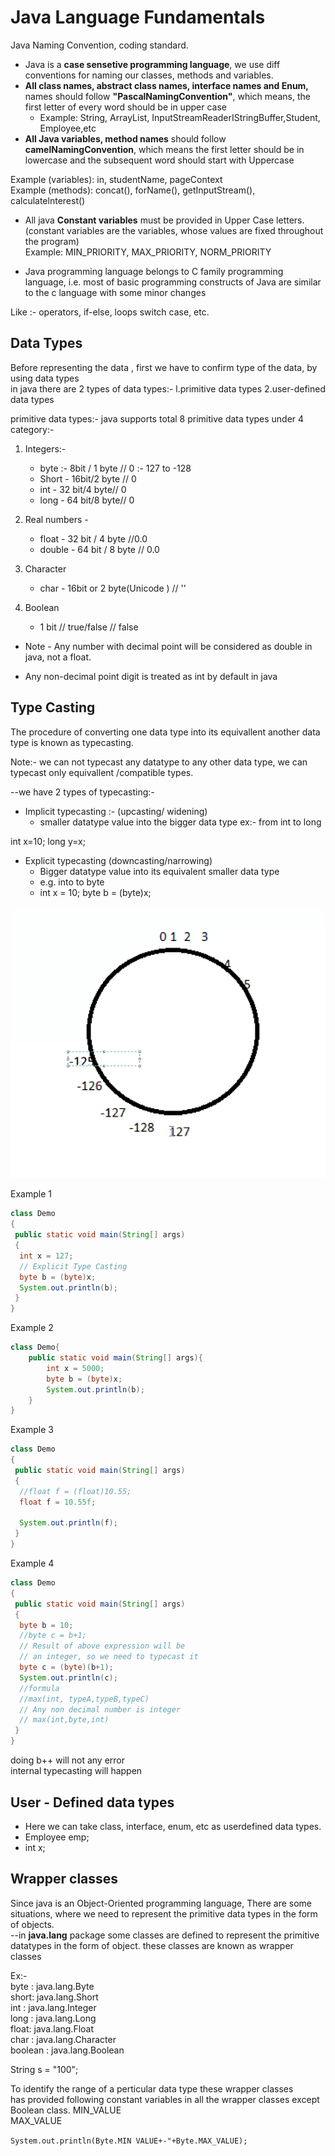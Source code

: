 # Java Language Fundamentals

Java Naming Convention, coding standard.

* Java is a **case sensetive programming language**, we use diff conventions for naming our
classes, methods and variables.  
* **All class names, abstract class names, interface names and Enum,** names should follow
**"PascalNamingConvention"**, which means, the first letter of every word should be in upper case
  * Example: String, ArrayList, InputStreamReaderIStringBuffer,Student, Employee,etc
* **All Java variables, method names** should follow **camelNamingConvention**, which means the first
letter should be in lowercase and the subsequent word should start with Uppercase

Example (variables): in, studentName, pageContext  
Example (methods): concat(), forName(), getInputStream(), calculatelnterest()  

* All java **Constant variables** must be provided in Upper Case letters.  
(constant variables are the variables, whose values are fixed throughout the program)  
Example: MIN_PRIORITY, MAX_PRIORITY, NORM_PRIORITY

* Java programming language belongs to C family programming language, i.e. most of basic
programming constructs of Java are similar to the c language with some minor changes

Like :- operators, if-else, loops switch case, etc.

## Data Types

Before representing the data , first we have to confirm type of the data, by using data types  
in java there are 2 types of data types:-
l.primitive data types
2.user-defined data types

primitive data types:-
java supports total 8 primitive data types under 4 category:-  

1. Integers:-  
    * byte :- 8bit / 1 byte // 0 :- 127 to -128
    * Short - 16bit/2 byte // 0
    * int - 32 bit/4 byte// 0
    * long - 64 bit/8 byte// 0

2. Real numbers -
    * float - 32 bit / 4 byte //0.0
    * double - 64 bit / 8 byte // 0.0

3. Character
    * char - 16bit or 2 byte(Unicode ) // ''

4. Boolean
    * 1 bit // true/false // false

* Note - Any number with decimal point will be considered as double in java, not a float.

* Any non-decimal point digit is treated as int by default in java

## Type Casting

The procedure of converting one data type into its equivallent another data type is
known as typecasting.

Note:- we can not typecast any datatype to any other data type, we can typecast only
equivallent /compatible types.

--we have 2 types of typecasting:-

* Implicit typecasting :- (upcasting/ widening)
  * smaller datatype value into the bigger data type ex:- from int to long

int x=10;
long y=x;

* Explicit typecasting (downcasting/narrowing)
  * Bigger datatype value into its equivalent smaller data type
  * e.g. into to byte
  * int x = 10;
      byte b = (byte)x;

![alt text](Assets/image-4.png)

Example 1

```java
class Demo 
{
 public static void main(String[] args) 
 {
  int x = 127;
  // Explicit Type Casting
  byte b = (byte)x;
  System.out.println(b);
 }
}
```

Example 2

```java
class Demo{
    public static void main(String[] args){
        int x = 5000;
        byte b = (byte)x;
        System.out.println(b);
    }
}
```

Example 3

```java
class Demo 
{
 public static void main(String[] args) 
 {
  //float f = (float)10.55;
  float f = 10.55f;

  System.out.println(f);
 }
}
```

Example 4

```java
class Demo 
{
 public static void main(String[] args) 
 {
  byte b = 10;
  //byte c = b+1;
  // Result of above expression will be
  // an integer, so we need to typecast it
  byte c = (byte)(b+1);
  System.out.println(c);
  //formula
  //max(int, typeA,typeB,typeC)
  // Any non decimal number is integer
  // max(int,byte,int)
 }
}


```

doing b++ will not any error  
internal typecasting will happen

## User - Defined data types

* Here we can take class, interface, enum, etc as userdefined data types.
* Employee emp;
* int x;

## Wrapper classes

Since java is an Object-Oriented programming language, There are some situations,
where we need to represent the primitive data types in the form of objects.  
--in **java.lang** package some classes are defined to represent the primitive
datatypes in the form of object.
these classes are known as wrapper classes  

Ex:-  
byte : java.lang.Byte  
short: java.lang.Short  
int : java.lang.Integer  
long : java.lang.Long  
float:  java.lang.Float  
char : java.lang.Character  
boolean : java.lang.Boolean  

String s = "100";

To identify the range of a perticular data type these wrapper classes  
has provided following constant variables in all the wrapper classes
except Boolean class.
MIN_VALUE  
MAX_VALUE  

`System.out.println(Byte.MIN VALUE+-"+Byte.MAX_VALUE);`
